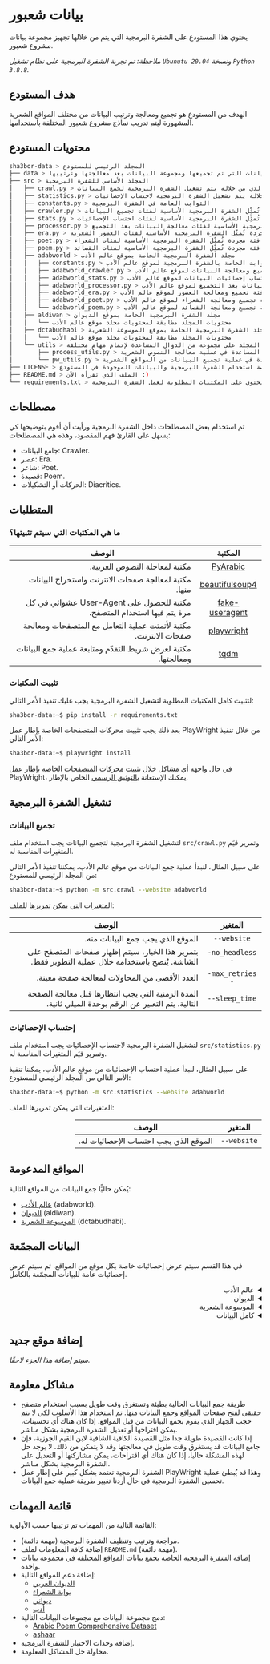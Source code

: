 # بيانات شعبور

يحتوي هذا المستودع على الشفرة البرمجية التي يتم من خلالها تجهيز مجموعة بيانات مشروع شعبور.

*ملاحظة: تم تجربة الشفرة البرمجية على نظام تشغيل `Ubunutu 20.04` ونسخة `Python 3.8.8`.*

## هدف المستودع

الهدف من المستودع هو تجميع ومعالجة وترتيب البيانات من مختلف المواقع الشعرية المشهورة ليتم تدريب نماذج مشروع شعبور المختلفة باستخدامها.

## محتويات المستودع

```bash
sha3bor-data > المجلد الرئيسي للمستودع
├── data > يحتوي هذا المجلد على البيانات التي تم تجميعها ومجموعة البيانات بعد معالجتها وترتيبها
├── src > المجلد الأساسي للشفرة البرمجية
│   ├── crawl.py > الملف الذي من خلاله يتم تشغيل الشفرة البرمجية لجمع البيانات
│   ├── statistics.py > الملف الذي من خلاله يتم تشغيل الشفرة البرمجية لاحتساب الإحصائيات
│   ├── constants.py > الثوابت العامة في الشفرة البرمجية
│   ├── crawler.py > فئة مجردة تُمثِّل الشفرة البرمجية الأساسية لفئات تجميع البيانات
│   ├── stats.py > فئة مجردة تُمثِّل الشفرة البرمجية الأساسية لفئات احتساب الإحصائيات
│   ├── processor.py > فئة مجردة تُمثِّل الشفرة البرمجية الأساسية لفئات معالجة البيانات بعد التجميع
│   ├── era.py > فئة مجردة تُمثِّل الشفرة البرمجية الأساسية لفئات العصور الشعرية
│   ├── poet.py > فئة مجردة تُمثِّل الشفرة البرمجية الأساسية لفئات الشعراء
│   ├── poem.py > فئة مجردة تُمثِّل الشفرة البرمجية الأساسية لفئات القصائد
│   ├── adabworld > مجلد الشفرة البرمجية الخاصة بموقع عالم الأدب
│   │   ├── constants.py > الثوابت الخاصة بالشفرة البرمجية لموقع عالم الأدب
│   │   ├── adabworld_crawler.py > فئة تجميع ومعالجة البيانات لموقع عالم الأدب
│   │   ├── adabworld_stats.py > فئة احتساب إحصائيات البيانات لموقع عالم الأدب
│   │   ├── adabworld_processor.py > فئة معالجة البيانات بعد التجميع لموقع عالم الأدب
│   │   ├── adabworld_era.py > فئة تجميع ومعالجة العصور لموقع عالم الأدب
│   │   ├── adabworld_poet.py > فئة تجميع ومعالجة الشعراء لموقع عالم الأدب
│   │   └── adabworld_poem.py > فئة تجميع ومعالجة القصائد لموقع عالم الأدب
│   ├── aldiwan > مجلد الشفرة البرمجية الخاصة بموقع الديوان
│   │   └── محتويات المجلد مطابقة لمحتويات مجلد موقع عالم الأدب
│   ├── dctabudhabi > مجلد الشفرة البرمجية الخاصة بموقع الموسوعة الشعرية
│   │   └── محتويات المجلد مطابقة لمحتويات مجلد موقع عالم الأدب
│   └── utils > يحتوي هذا المجلد على مجموعة من الدوال المساعدة لإتمام مهام مختلفة
│       ├── process_utils.py > مجموعة الدوال المساعدة في عملية معالجة النصوص الشعرية
│       └── pw_utils.py > مجموعة الدوال المساعدة في عملية تجميع البيانات من المواقع الشعرية
├── LICENSE > رخصة استخدام الشفرة البرمجية والبيانات الموجودة في المستودع
├── README.md > الملف الذي تقرأه الآن :)
└── requirements.txt > ملف يحتوي على المكتبات المطلوبة لعمل الشفرة البرمجية
```

## مصطلحات

تم استخدام بعض المصطلحات داخل الشفرة البرمجية ورأيت أن أقوم بتوضيحها كي يسهل على القارئ فهم المقصود، وهذه هي المصطلحات:

- جامع البيانات: Crawler.
- عصر: Era.
- شاعر: Poet.
- قصيدة: Poem.
- الحركات أو التشكيلات: Diacritics.

## المتطلبات

### ما هي المكتبات التي سيتم تثبيتها؟

<div dir="rtl">

| المكتبة | الوصف |
| :---: | --- |
| [PyArabic](https://pypi.org/project/PyArabic) | مكتبة لمعاجلة النصوص العربية. |
| [beautifulsoup4](https://pypi.org/project/beautifulsoup4) | مكتبة لمعالجة صفحات الانترنت واستخراج البيانات منها. |
| [fake-useragent](https://pypi.org/project/fake-useragent) | مكتبة للحصول على User-Agent عشوائي في كل مرة يتم فيها استخدام المتصفح. |
| [playwright](https://pypi.org/project/playwright) | مكتبة لأتمتت عملية التعامل مع المتصفحات ومعالجة صفحات الانترنت. |
| [tqdm](https://pypi.org/project/tqdm) | مكتبة لعرض شريط التقدّم ومتابعة عملية جمع البيانات ومعالجتها. |

</div>

### تثبيت المكتبات

لتثبيت كامل المكتبات المطلوبة لتشغيل الشفرة البرمجية يجب عليك تنفيذ الأمر التالي:

```bash
sha3bor-data:~$ pip install -r requirements.txt
```

بعد ذلك يجب تثبيت محركات المتصفحات الخاصة بإطار عمل PlayWright من خلال تنفيذ الأمر التالي:

```bash
sha3bor-data:~$ playwright install
```

في حال واجهة أي مشاكل خلال تثبيت محركات المتصفحات الخاصة بإطار عمل PlayWright، يمكنك الإستعانة [بالتوثيق الرسمي](https://playwright.dev/python/docs/intro#installation) الخاص بالإطار.

## تشغيل الشفرة البرمجية

### تجميع البيانات

لتشغيل الشفرة البرمجية لتجميع البيانات يجب استخدام ملف `src/crawl.py` وتمرير قيَم المتغيرات المناسبة له.

على سبيل المثال، لنبدأ عملية جمع البيانات من موقع عالم الأدب، يمكننا تنفيذ الأمر التالي من المجلد الرئيسي للمستودع:

```bash
sha3bor-data:~$ python -m src.crawl --website adabworld
```

المتغيرات التي يمكن تمريرها للملف:

<div dir="rtl">

| المتغير | الوصف |
| :---: | --- |
| `website--` | الموقع الذي يجب جمع البيانات منه. |
| `no_headless--` | بتمرير هذا الخيار، سيتم إظهار صفحات المتصفح على الشاشة. يُنصح باستخدامه خلال عملية التطوير فقط. |
| `max_retries--` | العدد الأقصى من المحاولات لمعالجة صفحة معينة. |
| `sleep_time--` | المدة الزمنية التي يجب انتظارها قبل معالجة الصفحة التالية. يتم التعبير عن الرقم بوحدة الميلي ثانية. |

</div>

### إحتساب الإحصائيات

لتشغيل الشفرة البرمجية لاحتساب الإحصائيات يجب استخدام ملف `src/statistics.py` وتمرير قيَم المتغيرات المناسبة له.

على سبيل المثال، لنبدأ عملية احتساب الإحصائيات من موقع عالم الأدب، يمكننا تنفيذ الأمر التالي من المجلد الرئيسي للمستودع:

```bash
sha3bor-data:~$ python -m src.statistics --website adabworld
```

المتغيرات التي يمكن تمريرها للملف:

<div dir="rtl">

| المتغير | الوصف |
| :---: | --- |
| `website--` | الموقع الذي يجب احتساب الإحصائيات له. |

</div>

## المواقع المدعومة

يُمكن حاليًّا جمع البيانات من المواقع التالية:

- [عالم الأدب](https://adabworld.com) (adabworld).
- [الديوان](https://www.aldiwan.net) (aldiwan).
- [الموسوعة الشعرية](https://poetry.dctabudhabi.ae) (dctabudhabi).

## البيانات المجمّعة

في هذا القسم سيتم عرض إحصائيات خاصة بكل موقع من المواقع، ثم سيتم عرض إحصائيات عامة للبيانات المجمّعة بالكامل.

<details dir="rtl">
    <summary>عالم الأدب</summary>

#### إحصائيات تجميع البيانات

- الصفحات التي لم يتم معالجتها: 139
- الشعراء الذين لم يتم معالجتهم: 0
- العصور التي لم يتم معالجتها: 0
- الأخطاء المكتشفة في التشكيل: 26

#### إحصائيات البيانات

- عدد الأشطر: 576,082
- عدد الأبيات: 288,041
- عدد القصائد: 25,830
- عدد الشعراء: 98
- عدد العصور: 9
- عدد البحور: 43
- عدد الأبيات غير محددة البحر: 13,069
- عدد القصائد غير محددة البحر: 797
- عدد الأبيات المشطورة: 961
- عدد القصائد المشطورة: 331
- نسبة الحروف المشكلة: 37.35%
- عدد الأبيات المشكلة بنسبة أكثر من 24%: 207,569
- عدد الأبيات المشكلة بنسبة أكثر من 49%: 103,063
- عدد الأبيات المشكلة بنسبة أكثر من 74%: 2,813
</details>

<details dir="rtl">
    <summary>الديوان</summary>

#### إحصائيات تجميع البيانات

- الصفحات التي لم يتم معالجتها: 0
- الشعراء الذين لم يتم معالجتهم وتم مراسلة الموقع بشأنهم: 3
    - عامر الأنبوطي
    - الشرواني
    - الدمناتي
- العصور التي لم يتم معالجتها: 0
- الأخطاء المكتشفة في التشكيل: 307

#### إحصائيات البيانات

- عدد الأشطر: 2,807,176
- عدد الأبيات: 1,403,588
- عدد القصائد: 100,408
- عدد الشعراء: 980
- عدد العصور: 30
- عدد البحور: 65
- عدد الأبيات غير محددة البحر: 247,388
- عدد القصائد غير محددة البحر: 8,010
- عدد الأبيات المشطورة: 215,393
- عدد القصائد المشطورة: 6,438
- عدد الأنواع: 4
- عدد الأبيات غير محددة النوع: 24,258
- عدد القصائد غير محددة النوع: 1,351
- عدد المواضيع: 26
- عدد الأبيات غير محددة الموضوع: 24,714
- عدد القصائد غير محددة الموضوع: 1,379
- عدد القوافي: 38
- عدد الأبيات غير محددة القافية: 185,983
- عدد القصائد غير محددة القافية: 4,967
- نسبة الحروف المشكلة: 28.06%
- عدد الأبيات المشكلة بنسبة أكثر من 24%: 698,787
- عدد الأبيات المشكلة بنسبة أكثر من 49%: 288,955
- عدد الأبيات المشكلة بنسبة أكثر من 74%: 21,905
</details>

<details dir="rtl">
    <summary>الموسوعة الشعرية</summary>

*سيتم إضافة إحصائيات هذا الجزء لاحقًا.*

#### إحصائيات تجميع البيانات

#### إحصائيات البيانات

</details>

<details dir="rtl">
    <summary>كامل البيانات</summary>

الإحصائيات في هذا القسم تعبّر عن البيانات بعد تجميعها من المواقع بالكامل ودمج المشترك فيها ومعالجتها بالصورة النهائية.

*سيتم إضافة إحصائيات هذا الجزء لاحقًا.*

#### إحصائيات تجميع البيانات

#### إحصائيات البيانات

</details>

## إضافة موقع جديد

*سيتم إضافة هذا الجزء لاحقًا.*

## مشاكل معلومة

- طريقة جمع البيانات الحالية بطيئة وتستغرق وقت طويل بسبب استخدام متصفح حقيقي لفتح صفحات المواقع وجمع البيانات منها. تم استخدام هذا الأسلوب لكي لا يتم حجب الجهاز الذي يقوم بجمع البيانات من قبل المواقع. إذا كان هناك أي تحسينات، يمكن اقتراحها أو تعديل الشفرة البرمجية بشكل مباشر.
- إذا كانت القصيدة طويلة جدا مثل القصيدة الكافية الشافية لابن القيم الجوزية، فإن جامع البيانات قد يستغرق وقت طويل في معالجتها وقد لا يتمكن من ذلك. لا يوجد حل لهذه المشكلة حاليا، إذا كان هناك أي اقتراحات، يمكن مشاركتها أو التعديل على الشفرة البرمجية بشكل مباشر.
- الشفرة البرمجية تعتمد بشكل كبير على إطار عمل PlayWright وهذا قد يُبطئ عملية تحسين الشفرة البرمجية في حال أردنا تغيير طريقة عملية جمع البيانات.

## قائمة المهمات

القائمة التالية من المهمات تم ترتيبها حسب الأولوية:
- مراجعة وترتيب وتنظيف الشفرة البرمجية (مهمة دائمة).
- إضافة كافة المعلومات لملف `README.md` (مهمة دائمة).
- إضافة الشفرة البرمجية الخاصة بجمع بيانات المواقع المختلفة في مجموعة بيانات واحدة.
- إضافة دعم للمواقع التالية:
  - [الديوان العربي](http://www.aldiwanalarabi.com)
  - [بوابة الشعراء](https://poetsgate.com)
  - [ديواني](https://diwany.org)
  - [أدب](https://www.adab.com)
- دمج مجموعة البيانات مع مجموعات البيانات التالية:
  - [Arabic Poem Comprehensive Dataset](https://hci-lab.github.io/LearningMetersPoems)
  - [ashaar](https://huggingface.co/datasets/MagedSaeed/ashaar)
- إضافة وحدات الاختبار للشفرة البرمجية.
- محاولة حل المشاكل المعلومة.
